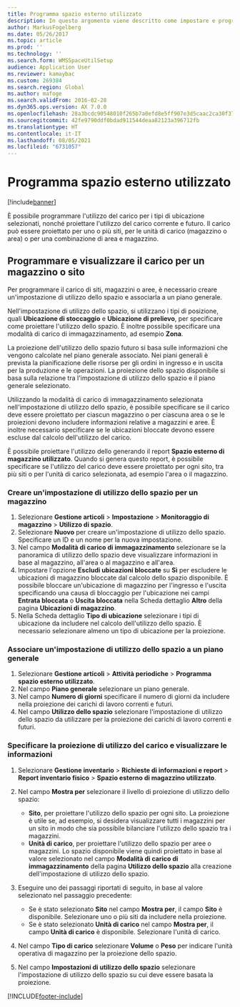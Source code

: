```yaml
---
title: Programma spazio esterno utilizzato
description: In questo argomento viene descritto come impostare e programmare il carico per un magazzino.
author: MarkusFogelberg
ms.date: 05/26/2017
ms.topic: article
ms.prod: ''
ms.technology: ''
ms.search.form: WMSSpaceUtilSetup
audience: Application User
ms.reviewer: kamaybac
ms.custom: 269384
ms.search.region: Global
ms.author: mafoge
ms.search.validFrom: 2016-02-28
ms.dyn365.ops.version: AX 7.0.0
ms.openlocfilehash: 28a3bcdc90548010f265b7a0efd8e5ff907e3d5caac2ca30f3756e8f935b20bb
ms.sourcegitcommit: 42fe9790ddf0bdad911544deaa82123a396712fb
ms.translationtype: HT
ms.contentlocale: it-IT
ms.lasthandoff: 08/05/2021
ms.locfileid: "6731057"
---
```

# <a name="schedule-load-utilization"></a>Programma spazio esterno utilizzato

[!include[banner](../includes/banner.md)]

È possibile programmare l'utilizzo del carico per i tipi di ubicazione selezionati, nonché proiettare l'utilizzo del carico corrente e futuro. Il carico può essere proiettato per uno o più siti, per le unità di carico (magazzino o area) o per una combinazione di area e magazzino.

## <a name="schedule-and-view-the-load-for-a-warehouse-or-site"></a>Programmare e visualizzare il carico per un magazzino o sito

Per programmare il carico di siti, magazzini o aree, è necessario creare un'impostazione di utilizzo dello spazio e associarla a un piano generale.

Nell'impostazione di utilizzo dello spazio, si utilizzano i tipi di posizione, quali **Ubicazione di stoccaggio** e **Ubicazione di prelievo**, per specificare come proiettare l'utilizzo dello spazio. È inoltre possibile specificare una modalità di carico di immagazzinamento, ad esempio **Zona**.

La proiezione dell'utilizzo dello spazio futuro si basa sulle informazioni che vengono calcolate nel piano generale associato. Nei piani generali è prevista la pianificazione delle risorse per gli ordini in ingresso e in uscita per la produzione e le operazioni. La proiezione dello spazio disponibile si basa sulla relazione tra l'impostazione di utilizzo dello spazio e il piano generale selezionato.

Utilizzando la modalità di carico di immagazzinamento selezionata nell'impostazione di utilizzo dello spazio, è possibile specificare se il carico deve essere proiettato per ciascun magazzino o per ciascuna area o se le proiezioni devono includere informazioni relative a magazzini e aree. È inoltre necessario specificare se le ubicazioni bloccate devono essere escluse dal calcolo dell'utilizzo del carico.

È possibile proiettare l'utilizzo dello generando il report **Spazio esterno di magazzino utilizzato**. Quando si genera questo report, è possibile specificare se l'utilizzo del carico deve essere proiettato per ogni sito, tra più siti o per l'unità di carico selezionata, ad esempio l'area o il magazzino.

### <a name="create-a-space-utilization-setup-for-a-warehouse"></a>Creare un'impostazione di utilizzo dello spazio per un magazzino

1. Selezionare **Gestione articoli** \> **Impostazione** \> **Monitoraggio di magazzino** \> **Utilizzo di spazio**.
2. Selezionare **Nuovo** per creare un'impostazione di utilizzo dello spazio. Specificare un ID e un nome per la nuova impostazione.
3. Nel campo **Modalità di carico di immagazzinamento** selezionare se la panoramica di utilizzo dello spazio deve visualizzare informazioni in base al magazzino, all'area o al magazzino e all'area.
4. Impostare l'opzione **Escludi ubicazioni bloccate** su **Sì** per escludere le ubicazioni di magazzino bloccate dal calcolo dello spazio disponibile. È possibile bloccare un'ubicazione di magazzino per l'ingresso e l'uscita specificando una causa di bloccaggio per l'ubicazione nei campi **Entrata bloccata** o **Uscita bloccata** nella Scheda dettaglio **Altro** della pagina **Ubicazioni di magazzino**.
5. Nella Scheda dettaglio **Tipo di ubicazione** selezionare i tipi di ubicazione da includere nel calcolo dell'utilizzo dello spazio. È necessario selezionare almeno un tipo di ubicazione per la proiezione.

### <a name="associate-a-space-utilization-setup-with-a-master-plan"></a>Associare un'impostazione di utilizzo dello spazio a un piano generale

1. Selezionare **Gestione articoli** \> **Attività periodiche** \> **Programma spazio esterno utilizzato**.
2. Nel campo **Piano generale** selezionare un piano generale.
3. Nel campo **Numero di giorni** specificare il numero di giorni da includere nella proiezione dei carichi di lavoro correnti e futuri.
4. Nel campo **Utilizzo dello spazio** selezionare l'impostazione di utilizzo dello spazio da utilizzare per la proiezione dei carichi di lavoro correnti e futuri.

### <a name="specify-the-load-utilization-projection-and-view-information"></a>Specificare la proiezione di utilizzo del carico e visualizzare le informazioni

1. Selezionare **Gestione inventario** \> **Richieste di informazioni e report** \> **Report inventario fisico** \> **Spazio esterno di magazzino utilizzato**.
2. Nel campo **Mostra per** selezionare il livello di proiezione di utilizzo dello spazio:

    - **Sito**, per proiettare l'utilizzo dello spazio per ogni sito. La proiezione è utile se, ad esempio, si desidera visualizzare tutti i magazzini per un sito in modo che sia possibile bilanciare l'utilizzo dello spazio tra i magazzini.
    - **Unità di carico**, per proiettare l'utilizzo dello spazio per aree o magazzini. Lo spazio disponibile viene quindi proiettato in base al valore selezionato nel campo **Modalità di carico di immagazzinamento** della pagina **Utilizzo dello spazio** alla creazione dell'impostazione di utilizzo dello spazio.

3. Eseguire uno dei passaggi riportati di seguito, in base al valore selezionato nel passaggio precedente:

    - Se è stato selezionato **Sito** nel campo **Mostra per**, il campo **Sito** è disponibile. Selezionare uno o più siti da includere nella proiezione.
    - Se è stato selezionato **Unità di carico** nel campo **Mostra per**, il campo **Unità di carico** è disponibile. Selezionare l'unità di carico.

4. Nel campo **Tipo di carico** selezionare **Volume** o **Peso** per indicare l'unità operativa di magazzino per la proiezione dello spazio.
5. Nel campo **Impostazioni di utilizzo dello spazio** selezionare l'impostazione di utilizzo dello spazio su cui deve essere basata la proiezione.


[!INCLUDE[footer-include](../../includes/footer-banner.md)]